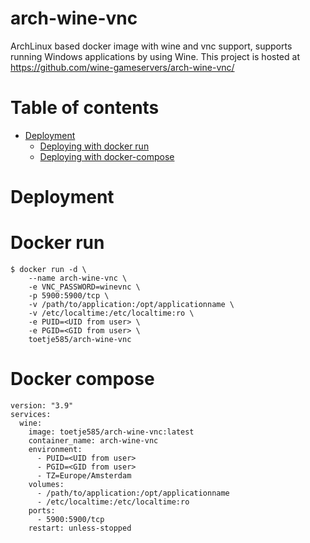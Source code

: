 # arch-wine-vnc

ArchLinux based docker image with wine and vnc support, supports running Windows applications by using Wine. 
This project is hosted at https://github.com/wine-gameservers/arch-wine-vnc/

# Table of contents
<!-- vim-markdown-toc GFM -->
* [Deployment](#deployment)
	* [Deploying with docker run](#docker-run)
	* [Deploying with docker-compose](#docker-compose)
<!-- vim-markdown-toc -->
# Deployment
# Docker run
```
$ docker run -d \
    --name arch-wine-vnc \
    -e VNC_PASSWORD=winevnc \
    -p 5900:5900/tcp \ 
    -v /path/to/application:/opt/applicationname \
    -v /etc/localtime:/etc/localtime:ro \
    -e PUID=<UID from user> \
    -e PGID=<GID from user> \
    toetje585/arch-wine-vnc
```
# Docker compose
```
version: "3.9"
services:
  wine:
    image: toetje585/arch-wine-vnc:latest
    container_name: arch-wine-vnc
    environment:
      - PUID=<UID from user>
      - PGID=<GID from user>
      - TZ=Europe/Amsterdam
    volumes:
      - /path/to/application:/opt/applicationname
      - /etc/localtime:/etc/localtime:ro
    ports:
      - 5900:5900/tcp
    restart: unless-stopped
```
